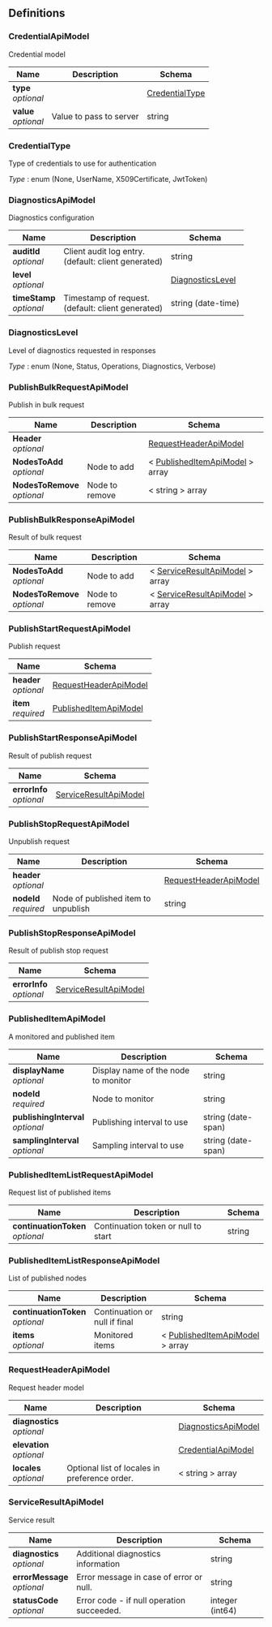 
<a name="definitions"></a>
## Definitions

<a name="credentialapimodel"></a>
### CredentialApiModel
Credential model


|Name|Description|Schema|
|---|---|---|
|**type**  <br>*optional*||[CredentialType](definitions.md#credentialtype)|
|**value**  <br>*optional*|Value to pass to server|string|


<a name="credentialtype"></a>
### CredentialType
Type of credentials to use for authentication

*Type* : enum (None, UserName, X509Certificate, JwtToken)


<a name="diagnosticsapimodel"></a>
### DiagnosticsApiModel
Diagnostics configuration


|Name|Description|Schema|
|---|---|---|
|**auditId**  <br>*optional*|Client audit log entry.<br>(default: client generated)|string|
|**level**  <br>*optional*||[DiagnosticsLevel](definitions.md#diagnosticslevel)|
|**timeStamp**  <br>*optional*|Timestamp of request.<br>(default: client generated)|string (date-time)|


<a name="diagnosticslevel"></a>
### DiagnosticsLevel
Level of diagnostics requested in responses

*Type* : enum (None, Status, Operations, Diagnostics, Verbose)


<a name="publishbulkrequestapimodel"></a>
### PublishBulkRequestApiModel
Publish in bulk request


|Name|Description|Schema|
|---|---|---|
|**Header**  <br>*optional*||[RequestHeaderApiModel](definitions.md#requestheaderapimodel)|
|**NodesToAdd**  <br>*optional*|Node to add|< [PublishedItemApiModel](definitions.md#publisheditemapimodel) > array|
|**NodesToRemove**  <br>*optional*|Node to remove|< string > array|


<a name="publishbulkresponseapimodel"></a>
### PublishBulkResponseApiModel
Result of bulk request


|Name|Description|Schema|
|---|---|---|
|**NodesToAdd**  <br>*optional*|Node to add|< [ServiceResultApiModel](definitions.md#serviceresultapimodel) > array|
|**NodesToRemove**  <br>*optional*|Node to remove|< [ServiceResultApiModel](definitions.md#serviceresultapimodel) > array|


<a name="publishstartrequestapimodel"></a>
### PublishStartRequestApiModel
Publish request


|Name|Schema|
|---|---|
|**header**  <br>*optional*|[RequestHeaderApiModel](definitions.md#requestheaderapimodel)|
|**item**  <br>*required*|[PublishedItemApiModel](definitions.md#publisheditemapimodel)|


<a name="publishstartresponseapimodel"></a>
### PublishStartResponseApiModel
Result of publish request


|Name|Schema|
|---|---|
|**errorInfo**  <br>*optional*|[ServiceResultApiModel](definitions.md#serviceresultapimodel)|


<a name="publishstoprequestapimodel"></a>
### PublishStopRequestApiModel
Unpublish request


|Name|Description|Schema|
|---|---|---|
|**header**  <br>*optional*||[RequestHeaderApiModel](definitions.md#requestheaderapimodel)|
|**nodeId**  <br>*required*|Node of published item to unpublish|string|


<a name="publishstopresponseapimodel"></a>
### PublishStopResponseApiModel
Result of publish stop request


|Name|Schema|
|---|---|
|**errorInfo**  <br>*optional*|[ServiceResultApiModel](definitions.md#serviceresultapimodel)|


<a name="publisheditemapimodel"></a>
### PublishedItemApiModel
A monitored and published item


|Name|Description|Schema|
|---|---|---|
|**displayName**  <br>*optional*|Display name of the node to monitor|string|
|**nodeId**  <br>*required*|Node to monitor|string|
|**publishingInterval**  <br>*optional*|Publishing interval to use|string (date-span)|
|**samplingInterval**  <br>*optional*|Sampling interval to use|string (date-span)|


<a name="publisheditemlistrequestapimodel"></a>
### PublishedItemListRequestApiModel
Request list of published items


|Name|Description|Schema|
|---|---|---|
|**continuationToken**  <br>*optional*|Continuation token or null to start|string|


<a name="publisheditemlistresponseapimodel"></a>
### PublishedItemListResponseApiModel
List of published nodes


|Name|Description|Schema|
|---|---|---|
|**continuationToken**  <br>*optional*|Continuation or null if final|string|
|**items**  <br>*optional*|Monitored items|< [PublishedItemApiModel](definitions.md#publisheditemapimodel) > array|


<a name="requestheaderapimodel"></a>
### RequestHeaderApiModel
Request header model


|Name|Description|Schema|
|---|---|---|
|**diagnostics**  <br>*optional*||[DiagnosticsApiModel](definitions.md#diagnosticsapimodel)|
|**elevation**  <br>*optional*||[CredentialApiModel](definitions.md#credentialapimodel)|
|**locales**  <br>*optional*|Optional list of locales in preference order.|< string > array|


<a name="serviceresultapimodel"></a>
### ServiceResultApiModel
Service result


|Name|Description|Schema|
|---|---|---|
|**diagnostics**  <br>*optional*|Additional diagnostics information|string|
|**errorMessage**  <br>*optional*|Error message in case of error or null.|string|
|**statusCode**  <br>*optional*|Error code - if null operation succeeded.|integer (int64)|




